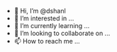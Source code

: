 - 👋 Hi, I’m @dshanl
- 👀 I’m interested in ...
- 🌱 I’m currently learning ...
- 💞️ I’m looking to collaborate on ...
- 📫 How to reach me ...

<!---
dshanl/dshanl is a ✨ special ✨ repository because its `README.md` (this file) appears on your GitHub profile.
You can click the Preview link to take a look at your changes.
--->
